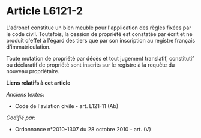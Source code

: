 # Article L6121-2

L'aéronef constitue un bien meuble pour l'application des règles fixées par le code civil. Toutefois, la cession de propriété
est constatée par écrit et ne produit d'effet à l'égard des tiers que par son inscription au registre français
d'immatriculation.

Toute mutation de propriété par décès et tout jugement translatif, constitutif ou déclaratif de propriété sont inscrits sur
le registre à la requête du nouveau propriétaire.

**Liens relatifs à cet article**

_Anciens textes_:

  - Code de l'aviation civile - art. L121-11 (Ab)

_Codifié par_:

  - Ordonnance n°2010-1307 du 28 octobre 2010 - art. (V)
